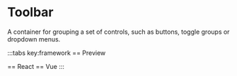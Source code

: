 # Toolbar

A container for grouping a set of controls, such as buttons, toggle groups or dropdown menus.

<script setup>
import { ExamplePlaygroundLazy } from '../../components/example-playground-lazy'
import App from '../../components/vue-toolbar/editor.vue'
</script>

:::tabs key:framework
== Preview

<ClientOnly><App/></ClientOnly>
== React
<ExamplePlaygroundLazy example="react-toolbar" />
== Vue
<ExamplePlaygroundLazy example="vue-toolbar" />
:::

